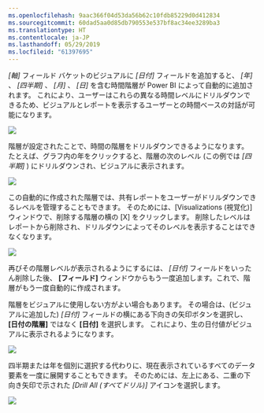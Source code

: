 ```yaml
---
ms.openlocfilehash: 9aac366f04d53da56b62c10fdb85229d0d412834
ms.sourcegitcommit: 60dad5aa0d85db790553e537bf8ac34ee3289ba3
ms.translationtype: HT
ms.contentlocale: ja-JP
ms.lasthandoff: 05/29/2019
ms.locfileid: "61397695"
---
```

*[軸]* フィールド バケットのビジュアルに *[日付]* フィールドを追加すると、 *[年]* 、 *[四半期]* 、 *[月]* 、 *[日]* を含む時間階層が Power BI によって自動的に追加されます。 これにより、ユーザーはこれらの異なる時間レベルにドリルダウンできるため、ビジュアルとレポートを表示するユーザーとの時間ベースの対話が可能になります。

![](media/3-11g-visual-hierarchies-drilling/3-11g_1.png)

階層が設定されたことで、時間の階層をドリルダウンできるようになります。 たとえば、グラフ内の年をクリックすると、階層の次のレベル (この例では *[四半期]* ) にドリルダウンされ、ビジュアルに表示されます。

![](media/3-11g-visual-hierarchies-drilling/3-11g_2.png)

この自動的に作成された階層では、共有レポートをユーザーがドリルダウンできるレベルを管理することもできます。 そのためには、[Visualizations (視覚化)] ウィンドウで、削除する階層の横の [X] をクリックします。 削除したレベルはレポートから削除され、ドリルダウンによってそのレベルを表示することはできなくなります。

![](media/3-11g-visual-hierarchies-drilling/3-11g_3.png)

再びその階層レベルが表示されるようにするには、 *[日付]* フィールドをいったん削除した後、 **[フィールド]** ウィンドウからもう一度追加します。これで、階層がもう一度自動的に作成されます。

階層をビジュアルに使用しない方がよい場合もあります。 その場合は、(ビジュアルに追加した) *[日付]* フィールドの横にある下向きの矢印ボタンを選択し、 **[日付の階層]** ではなく **[日付]** を選択します。 これにより、生の日付値がビジュアルに表示されるようになります。

![](media/3-11g-visual-hierarchies-drilling/3-11g_4.png)

四半期または年を個別に選択する代わりに、現在表示されているすべてのデータ要素を一度に展開することもできます。 そのためには、左上にある、二重の下向き矢印で示された *[Drill All (すべてドリル)]* アイコンを選択します。

![](media/3-11g-visual-hierarchies-drilling/3-11g_5.png)

